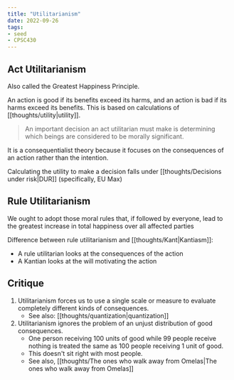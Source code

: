 ```yaml
---
title: "Utilitarianism"
date: 2022-09-26
tags:
- seed
- CPSC430
---
```


## Act Utilitarianism
Also called the Greatest Happiness Principle.

An action is good if its benefits exceed its harms, and an action is bad if its harms exceed its benefits. This is based on calculations of [[thoughts/utility|utility]].

> An important decision an act utilitarian must make is determining which beings are considered to be morally significant.

It is a consequentialist theory because it focuses on the consequences of an action rather than the intention.

Calculating the utility to make a decision falls under [[thoughts/Decisions under risk|DUR]] (specifically, EU Max)

## Rule Utilitarianism
We ought to adopt those moral rules that, if followed by everyone, lead to the greatest increase in total happiness over all affected parties

Difference between rule utilitarianism and [[thoughts/Kant|Kantiasm]]:
- A rule utilitarian looks at the consequences of the action
- A Kantian looks at the will motivating the action

## Critique
1. Utilitarianism forces us to use a single scale or measure to evaluate completely different kinds of consequences.
	- See also: [[thoughts/quantization|quantization]]
2. Utilitarianism ignores the problem of an unjust distribution of good consequences.
	- One person receiving 100 units of good while 99 people receive nothing is treated the same as 100 people receiving 1 unit of good.
	- This doesn't sit right with most people.
	- See also, [[thoughts/The ones who walk away from Omelas|The ones who walk away from Omelas]]